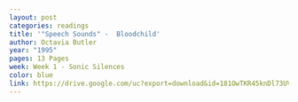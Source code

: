 ```yaml
---
layout: post
categories: readings
title: '"Speech Sounds" -  Bloodchild'
author: Octavia Butler
year: "1995"
pages: 13 Pages
week: Week 1 - Sonic Silences
color: blue
link: https://drive.google.com/uc?export=download&id=181OwTKR45knDl73UVFlHcY8RJn2l4i3Z
---
```

